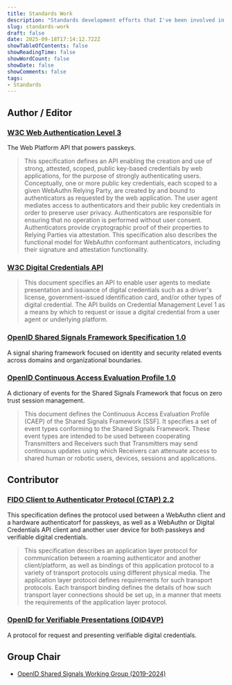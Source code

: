 ```yaml
---
title: Standards Work
description: "Standards development efforts that I've been involved in."
slug: standards-work
draft: false
date: 2025-09-18T17:14:12.722Z
showTableOfContents: false
showReadingTime: false
showWordCount: false
showDate: false
showComments: false
tags:
- Standards
---
```


## Author / Editor

### [W3C Web Authentication Level 3](https://www.w3.org/TR/webauthn-3/)

The Web Platform API that powers passkeys.

> This specification defines an API enabling the creation and use of strong, attested, scoped, public key-based credentials by web applications, for the purpose of strongly authenticating users. Conceptually, one or more public key credentials, each scoped to a given WebAuthn Relying Party, are created by and bound to authenticators as requested by the web application. The user agent mediates access to authenticators and their public key credentials in order to preserve user privacy. Authenticators are responsible for ensuring that no operation is performed without user consent. Authenticators provide cryptographic proof of their properties to Relying Parties via attestation. This specification also describes the functional model for WebAuthn conformant authenticators, including their signature and attestation functionality.

### [W3C Digital Credentials API](https://www.w3.org/TR/digital-credentials/)

> This document specifies an API to enable user agents to mediate presentation and issuance of digital credentials such as a driver's license, government-issued identification card, and/or other types of digital credential. The API builds on Credential Management Level 1 as a means by which to request or issue a digital credential from a user agent or underlying platform.

### [OpenID Shared Signals Framework Specification 1.0](https://openid.net/specs/openid-sharedsignals-framework-1_0.html)

A signal sharing framework focused on identity and security related events across domains and organizational boundaries.

### [OpenID Continuous Access Evaluation Profile 1.0](https://openid.net/specs/openid-caep-1_0.html)

A dictionary of events for the Shared Signals Framework that focus on zero trust session management.

> This document defines the Continuous Access Evaluation Profile (CAEP) of the Shared Signals Framework [SSF]. It specifies a set of event types conforming to the Shared Signals Framework. These event types are intended to be used between cooperating Transmitters and Receivers such that Transmitters may send continuous updates using which Receivers can attenuate access to shared human or robotic users, devices, sessions and applications.

## Contributor

### [FIDO Client to Authenticator Protocol (CTAP) 2.2](https://fidoalliance.org/specs/fido-v2.2-ps-20250714/fido-client-to-authenticator-protocol-v2.2-ps-20250714.html)

This specification defines the protocol used between a WebAuthn client and a hardware authenticatorf for passkeys, as well as a WebAuthn or Digital Credentials API client and another user device for both passkeys and verifiable digital credentials.

> This specification describes an application layer protocol for communication between a roaming authenticator and another client/platform, as well as bindings of this application protocol to a variety of transport protocols using different physical media. The application layer protocol defines requirements for such transport protocols. Each transport binding defines the details of how such transport layer connections should be set up, in a manner that meets the requirements of the application layer protocol.

### [OpenID for Verifiable Presentations (OID4VP)](https://openid.net/specs/openid-4-verifiable-presentations-1_0.html)

A protocol for request and presenting verifiable digital credentials.

## Group Chair

- [OpenID Shared Signals Working Group (2019-2024)](https://openid.net/wg/sharedsignals/)
